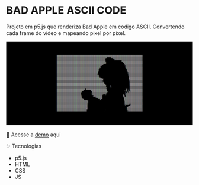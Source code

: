 # BAD APPLE ASCII CODE

Projeto em p5.js que renderiza Bad Apple em codigo ASCII. Convertendo cada frame do vídeo e mapeando pixel por pixel.

![alt text](image.png)

🔗 Acesse a [demo](https://imoutofbounds.github.io/Bad-Apple-ASCII/) aqui

✨ Tecnologias
- p5.js
- HTML
- CSS
- JS
